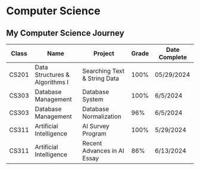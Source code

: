 # Computer Science
## My Computer Science Journey
Class | Name | Project | Grade | Date Complete
|----------|----------|----------|----------|----------|
CS201 | Data Structures & Algorithms I | Searching Text & String Data | 100% | 05/29/2024
CS303 | Database Management | Database System | 100% | 6/5/2024
CS303 | Database Management | Database Normalization | 96% | 6/5/2024
CS311 | Artificial Intelligence | AI Survey Program | 100% | 5/29/2024
CS311 | Artificial Intelligence | Recent Advances in AI Essay | 86% | 6/13/2024
